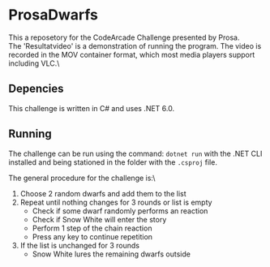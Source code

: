 # ProsaDwarfs
This a reposetory for the CodeArcade Challenge presented by Prosa.\
The 'Resultatvideo' is a demonstration of running the program. The video is recorded in the MOV container format, which most media players support including VLC.\

## Depencies
This challenge is written in C# and uses .NET 6.0. 

## Running
The challenge can be run using the command: `dotnet run` with the .NET CLI installed and being stationed in the folder with the `.csproj` file.

The general procedure for the challenge is:\
1. Choose 2 random dwarfs and add them to the list
2. Repeat until nothing changes for 3 rounds or list is empty
    * Check if some dwarf randomly performs an reaction
    * Check if Snow White will enter the story
    * Perform 1 step of the chain reaction
    * Press any key to continue repetition
3. If the list is unchanged for 3 rounds
    * Snow White lures the remaining dwarfs outside
